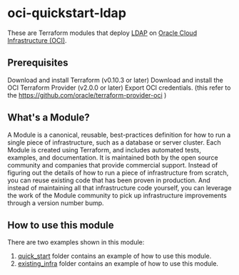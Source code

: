 # oci-quickstart-ldap
These are Terraform modules that deploy [LDAP](https://en.wikipedia.org/wiki/Lightweight_Directory_Access_Protocol) on [Oracle Cloud Infrastructure (OCI)](https://cloud.oracle.com/en_US/cloud-infrastructure).

## Prerequisites
Download and install Terraform (v0.10.3 or later)
Download and install the OCI Terraform Provider (v2.0.0 or later)
Export OCI credentials. (this refer to the https://github.com/oracle/terraform-provider-oci )

## What's a Module?
A Module is a canonical, reusable, best-practices definition for how to run a single piece of infrastructure, such as a database or server cluster. Each Module is created using Terraform, and includes automated tests, examples, and documentation. It is maintained both by the open source community and companies that provide commercial support. Instead of figuring out the details of how to run a piece of infrastructure from scratch, you can reuse existing code that has been proven in production. And instead of maintaining all that infrastructure code yourself, you can leverage the work of the Module community to pick up infrastructure improvements through a version number bump.

## How to use this module
There are two examples shown in this module:
1. [quick_start](./examples/quick_start) folder contains an example of how to use this module.
2. [existing_infra](./examples/existing_infra) folder contains an example of how to use this module.
